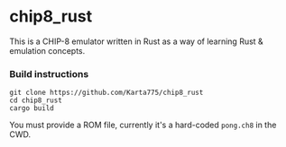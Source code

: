 # chip8_rust

This is a CHIP-8 emulator written in Rust as a way of learning Rust & emulation concepts.

### Build instructions
```shell
git clone https://github.com/Karta775/chip8_rust
cd chip8_rust
cargo build
```
You must provide a ROM file, currently it's a hard-coded `pong.ch8` in the CWD.